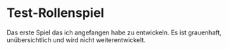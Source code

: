 # Test-Rollenspiel
Das erste Spiel das ich angefangen habe zu entwickeln. Es ist grauenhaft, unübersichtlich und wird nicht weiterentwickelt.
